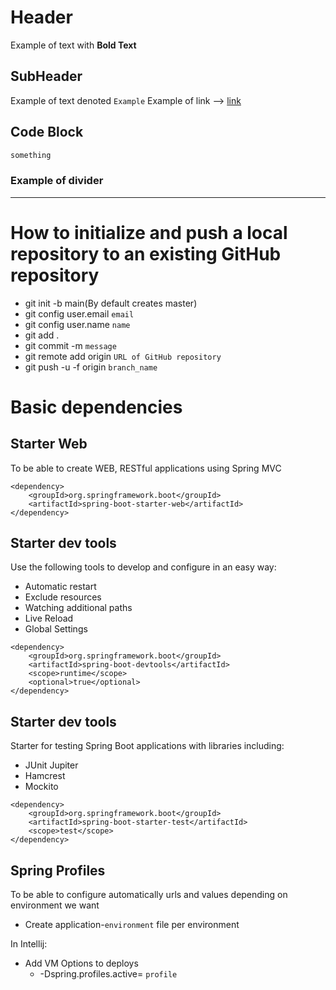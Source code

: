 # Header
Example of text with **Bold Text** 

## SubHeader
Example of text denoted `Example`
Example of link --> [link](https://www.jetbrains.com/help/idea/markdown.html#preview)

## Code Block
```java 
something
```


### Example of divider

---

# How to initialize and push a local repository to an existing GitHub repository
* git init -b main(By default creates master)
* git config user.email `email`
* git config user.name `name`
* git add .
* git commit -m `message`
* git remote add origin `URL of GitHub repository`
* git push -u -f origin `branch_name`

# Basic dependencies

## Starter Web
To be able to create WEB, RESTful applications using Spring MVC
```
<dependency>
    <groupId>org.springframework.boot</groupId>
    <artifactId>spring-boot-starter-web</artifactId>
</dependency>
```

## Starter dev tools
Use the following tools to develop and configure in an easy way:
* Automatic restart
* Exclude resources
* Watching additional paths
* Live Reload
* Global Settings
```
<dependency>
    <groupId>org.springframework.boot</groupId>
    <artifactId>spring-boot-devtools</artifactId>
    <scope>runtime</scope>
    <optional>true</optional>
</dependency>
```

## Starter dev tools
Starter for testing Spring Boot applications with libraries including:

* JUnit Jupiter
* Hamcrest 
* Mockito

```
<dependency>
    <groupId>org.springframework.boot</groupId>
    <artifactId>spring-boot-starter-test</artifactId>
    <scope>test</scope>
</dependency>
```

## Spring Profiles
To be able to configure automatically urls and values depending on environment we want
* Create application-`environment` file per  environment

In Intellij:
* Add VM Options to deploys
  * -Dspring.profiles.active= `profile`